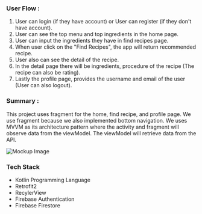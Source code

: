 ### User Flow :
1. User can login (if they have account) or User can register (if they don't have account).
2. User can see the top menu and top ingredients in the home page.
3. User can input the ingredients they have in find recipes page.
4. When user click on the "Find Recipes", the app will return recommended recipe.
5. User also can see the detail of the recipe.
6. In the detail page there will be ingredients, procedure of the recipe (The recipe can also be rating).
7. Lastly the profile page, provides the username and email of the user (User can also logout).

### Summary :
This project uses fragment for the home, find recipe, and profile page. We use fragment because we also 
implemented bottom navigation. We uses MVVM as its architecture pattern where the activity and fragment will observe data from the viewModel.
The viewModel will retrieve data from the API.

![Mockup Image](mockup.png)

### Tech Stack
* Kotlin Programming Language
* Retrofit2
* RecylerView
* Firebase Authentication
* Firebase Firestore
